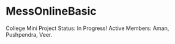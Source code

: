 # MessOnlineBasic
College Mini Project
Status: In Progress!
Active Members: Aman, Pushpendra, Veer.
